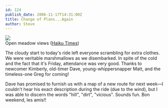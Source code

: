 ```yaml
---
id: 124
publish_date: 2006-11-17T14:31:00Z
title: Change of Plans...Again
author: Steve
---
```

![](http://www.flagstafffrenzy.org/wp-content/uploads/2006/11/gold-hill.jpg)  
Open meadow views ([Haiku Times](http://haikutimes.com))

The cloudy start to today's ride left everyone scrambling for extra clothes. We were veritable marshmallows as we disembarked. In spite of the cold and the fact that it's Friday, attendance was very good. Thanks to newcomer Kimberly, old-timer Dave, young-whippersnapper Matt, and the timeless-one Greg for coming!

Dave has promised to furnish us with a map of a new route for next week—I couldn't hear his exact description during the ride (due to the wind), but I was able to discern the words "hill", "dirt", "vicious". Sounds fun. Bon weekend, les amis!!